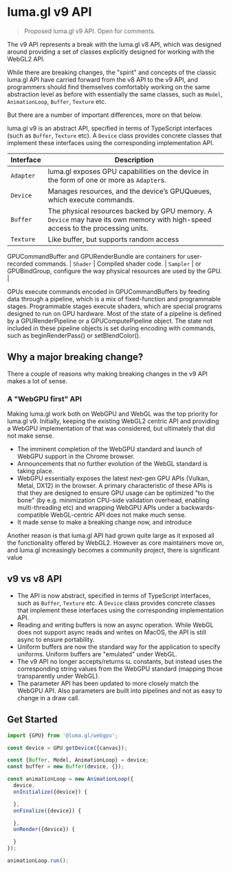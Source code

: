 # luma.gl v9 API

> Proposed luma.gl v9 API. Open for comments.

The v9 API represents a break with the luma.gl v8 API, which was designed around providing a set of classes explicitly designed for working with the WebGL2 API.

While there are breaking changes, the "spirit" and concepts of the classic luma.gl API have carried forward from the v8 API to the v9 API, and programmers should find themselves comfortably working on the same abstraction level as before with essentially the same classes, such as `Model`, `AnimationLoop`, `Buffer`, `Texture` etc. 

But there are a number of important differences, more on that below.

luma.gl v9 is an abstract API, specified in terms of TypeScript interfaces (such as `Buffer`, `Texture` etc). A `Device` class provides concrete classes that implement these interfaces using the corresponding implementation API.

| Interface | Description |
| --- | --- |
| `Adapter` | luma.gl exposes GPU capabilities on the device in the form of one or more as `Adapter`s. |
| `Device`  | Manages resources, and the device’s GPUQueues, which execute commands. |
| `Buffer`  | The physical resources backed by GPU memory. A `Device` may have its own memory with high-speed access to the processing units. |
| `Texture` | Like buffer, but supports random access |
GPUCommandBuffer and GPURenderBundle are containers for user-recorded commands.
| `Shader` | Compiled shader code.
| `Sampler` | or GPUBindGroup, configure the way physical resources are used by the GPU. |

GPUs execute commands encoded in GPUCommandBuffers by feeding data through a pipeline, which is a mix of fixed-function and programmable stages. Programmable stages execute shaders, which are special programs designed to run on GPU hardware. Most of the state of a pipeline is defined by a GPURenderPipeline or a GPUComputePipeline object. The state not included in these pipeline objects is set during encoding with commands, such as beginRenderPass() or setBlendColor().

## Why a major breaking change?

There a couple of reasons why making breaking changes in the v9 API makes a lot of sense.

### A "WebGPU first" API

Making luma.gl work both on WebGPU and WebGL was the top priority for luma.gl v9. Initially, keeping the existing WebGL2 centric API and providing a WebGPU implementation of that was considered, but ultimately that did not make sense.

- The imminent completion of the WebGPU standard and launch of WebGPU support in the Chrome browser.
- Announcements that no further evolution of the WebGL standard is taking place.
- WebGPU essentially exposes the latest next-gen GPU APIs (Vulkan, Metal, DX12) in the browser. A primary characteristic of these APIs is that they are designed to ensure GPU usage can be optimized "to the bone" (by e.g. minimization CPU-side validation overhead, enabling multi-threading etc) and wrapping WebGPU APIs under a backwards-compatible WebGL-centric API does not make much sense.
- It made sense to make a breaking change now, and introduce

Another reason is that luma.gl API had grown quite large as it exposed all the functionality offered by WebGL2. However as core maintainers move on, and luma.gl increasingly becomes a community project, there is significant value 
## v9 vs v8 API

- The API is now abstract, specified in terms of TypeScript interfaces, such as `Buffer`, `Texture` etc. A `Device` class provides concrete classes that implement these interfaces using the corresponding implementation API.
- Reading and writing buffers is now an async operation. While WebGL does not support async reads and writes on MacOS, the API is still async to ensure portability.
- Uniform buffers are now the standard way for the application to specify uniforms. Uniform buffers are "emulated" under WebGL.
- The v9 API no longer accepts/returns `GL` constants, but instead uses the corresponding string values from the WebGPU standard (mapping those transparently under WebGL).
- The parameter API has been updated to more closely match the WebGPU API. Also parameters are built into pipelines and not as easy to change in a draw call.

## Get Started

```js
import {GPU} from '@luma.gl/webgpu';

const device = GPU.getDevice({canvas});

const {Buffer, Model, AnimationLoop} = device;
const buffer = new Buffer(device, {});

const animationLoop = new AnimationLoop({
  device,
  onInitialize({device}) {

  },
  onFinalize({device}) {

  },
  onRender({device}) {

  }
});

animationLoop.run();
```
